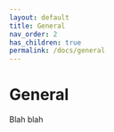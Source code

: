```yaml
---
layout: default
title: General
nav_order: 2
has_children: true
permalink: /docs/general
---
```


# General

Blah blah